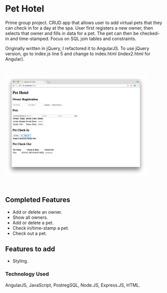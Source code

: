 # Pet Hotel
Prime group project. CRUD app that allows user to add virtual pets that they can check in for a day at the spa. User first registers a new owner, then selects that owner and fills in data for a pet. The pet can then be checked-in and time-stamped. Focus on SQL join tables and constraints.

Originally written in jQuery, I refactored it to AngularJS. To use jQuery version, go to index.js line 5 and change to index.html (index2.html for Angular).

<br>
<p>
<img src="1.png" width="450px">
</p>
<br>

## Completed Features
- Add or delete an owner.
- Show all owners.
- Add or delete a pet.
- Check in/time-stamp a pet.
- Check out a pet.

## Features to add
- Styling.

### Technology Used
AngularJS, JavaScript, PostregSQL, Node.JS, Express.JS, HTML.